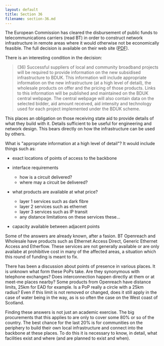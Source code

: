 ```yaml
---
layout: default
title: Section 36
filename: section-36.md
---
```

The European Commission has cleared the disbursement of public funds
to telecommunications carriers (read BT) in order to construct network
infrastructure in remote areas where it would otherwise not be
economically feasible. The full decision is available on their web
site ([PDF](https://www.gov.uk/government/uploads/system/uploads/attachment_data/file/142487/European_Commission_Decision_on_National_Broadband_Scheme_for_the_UK.pdf)).

There is an interesting condition in the decision:

> (36) Successful suppliers of local and community broadband
> projects will be required to provide information on the new
> subsidised infrastructure to BDUK. This information will
> include appropriate information on the new infrastructure (at
> a high level of detail), the wholesale products on offer and
> the pricing of those products. Links to this information
> will be published and maintained on the BDUK central
> webpage. The central webpage will also contain data on the
> selected bidder, aid amount received, aid intensity and
> technology used for each project implemented under the BDUK
> scheme.

This places an obligation on those receiving state aid to provide
details of what they build with it. Details sufficient to be useful
for engineering and network design. This bears directly on how the
infrastructure can be used by others.

What is "appropriate information at a high level of detail"? It would
include things such as:

* exact locations of points of access to the backbone

* interface requirements
  * how is a circuit delivered?
  * where may a circuit be delivered?

* what products are available at what price?
  * layer 1 services such as dark fibre
  * layer 2 services such as ethernet
  * layer 3 services such as IP transit
  * any distance limitations on these services
  these... 

* capacity available between adjacent points

Some of the answers are already known, after a fasion. BT Openreach
and Wholesale have products such as Ethernet Access Direct, Generic
Ethernet Access and Etherflow. These services are not generally
available or are only availabe at prohibitive cost in many of the
affected areas, a situation which this round of funding is meant to
fix.

There has been a discussion about points of presence in various
places. It is unknown what form these PoPs take. Are they synonymous
with telephone exchanges? Does interconnection happen directly at them
or at meet-me places nearby? Some products from Openreach have
distance limits, 25km for EAD for example. Is a PoP really a circle
with a 25km radius? Even if this limit is not removed or changed, does
it still apply in the case of water being in the way, as is so often
the case on the West coast of Scotland.

Finding these answers is not just an academic exercise. The big
procurements that this applies to are only to cover some 80% or so of
the country. The best chance for the last 20% is for communities on
the periphery to build their own local infrastructure and connect into
the backbone at these places. To do this it is necessary to know, in
detail, what facilities exist and where (and are planned to exist and
when).

